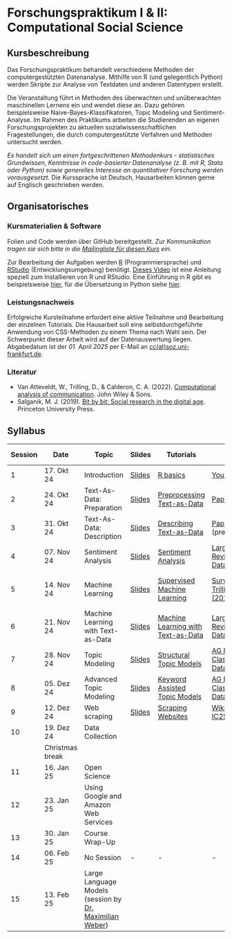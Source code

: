 # Forschungspraktikum I & II: Computational Social Science

## Kursbeschreibung

Das Forschungspraktikum behandelt verschiedene Methoden der computergestützten Datenanalyse. Mithilfe von R (und gelegentlich Python) werden Skripte zur Analyse von Textdaten und anderen Datentypen erstellt.

Die Veranstaltung führt in Methoden des überwachten und unüberwachten maschinellen Lernens ein und wendet diese an. Dazu gehören beispielsweise Naive-Bayes-Klassifikatoren, Topic Modeling und Sentiment-Analyse. Im Rahmen des Praktikums arbeiten die Studierenden an eigenen Forschungsprojekten zu aktuellen sozialwissenschaftlichen Fragestellungen, die durch computergestützte Verfahren und Methoden untersucht werden.

*Es handelt sich um einen fortgeschrittenen Methodenkurs - statistisches Grundwissen, Kenntnisse in code-basierter Datenanalyse (z. B. mit R, Stata oder Python) sowie generelles Interesse an quantitativer Forschung werden vorausgesetzt.* Die Kurssprache ist Deutsch, Hausarbeiten können gerne auf Englisch geschrieben werden.


## Organisatorisches

### Kursmaterialien & Software

Folien und Code werden über GitHub bereitgestellt. *Zur Kommunikation tragen sie sich bitte in die [Mailingliste für diesen Kurs](https://dlist.server.uni-frankfurt.de/mailman/listinfo/Czymara-fopra) ein.*

Zur Bearbeitung der Aufgaben werden [R](https://cloud.r-project.org/) (Programmiersprache) und [RStudio](https://www.rstudio.com/products/rstudio/download/) (Entwicklungsumgebung) benötigt. [Dieses Video](https://www.youtube.com/watch?v=lVKMsaWju8w) ist eine Anleitung speziell zum Installieren von R und RStudio. Eine Einführung in R gibt es beispielsweise [hier](https://colab.research.google.com/github/czymaraclass/intros/blob/main/Intro_to_R.ipynb), für die Übersetzung in Python siehe [hier](https://colab.research.google.com/github/czymaraclass/intros/blob/main/Intro_to_Python.ipynb).

### Leistungsnachweis

Erfolgreiche Kursteilnahme erfordert eine aktive Teilnahme und Bearbeitung der einzelnen Tutorials. Die Hausarbeit soll eine selbstdurchgeführte Anwendung von CSS-Methoden zu einem Thema nach Wahl sein. Der Schwerpunkt dieser Arbeit wird auf der Datenauswertung liegen. Abgabedatum ist der _01. April 2025_ per E-Mail an [cc(at)soz.uni-frankfurt.de](mailto:cc@soz.uni-frankfurt.de).

### Literatur

- Van Atteveldt, W., Trilling, D., & Calderon, C. A. (2022). [Computational analysis of communication](https://cssbook.net/). John Wiley & Sons.
- Salganik, M. J. (2019). [Bit by bit: Social research in the digital age](https://www.bitbybitbook.com/). Princeton University Press.

## Syllabus

| Session | Date       | Topic                                   | Slides | Tutorials               | Data        | Solutions | Key packages          | Further reading                            |
|---------|------------|-----------------------------------------|--------|-------------------------|-------------|-----------|-----------------------|--------------------------------------------|
| 1       | 17. Okt 24 | Introduction                            | [Slides](https://czymaraclass.github.io/CSS_WS24/slides/FoPra_CSS_slides_01.html) | [R basics](https://htmlpreview.github.io/?https://github.com/czymaraclass/CSS_WS24/blob/main/tutorials/FoPra_CSS_tutorial_01.html) | [Your Survey](https://github.com/czymaraclass/CSS_WS24/tree/main/tutorials/data) | [Solution](https://htmlpreview.github.io/?https://github.com/czymaraclass/CSS_WS24/blob/main/tutorials/FoPra_CSS_tutorial_01_solution.html) | -                     | -                                          |
| 2       | 24. Okt 24 | Text-As-Data: Preparation               | [Slides](https://czymaraclass.github.io/CSS_WS24/slides/FoPra_CSS_slides_02.html) | [Preprocessing Text-as-Data](https://htmlpreview.github.io/?https://github.com/czymaraclass/CSS_WS24/blob/main/tutorials/FoPra_CSS_tutorial_02.html) | [Paper](https://czymara.com/files/Czymara_2024_Hostility%20on%20Twitter%20in%20the%20Aftermath%20of%20Terror%20Attacks.pdf) | [Solution](https://htmlpreview.github.io/?https://github.com/czymaraclass/CSS_WS24/blob/main/tutorials/FoPra_CSS_tutorial_02_solution.html) | [quanteda](https://quanteda.io) | [Van Atteveldt et al. (2022): Chapter 09](https://cssbook.net/content/chapter09.html) |
| 3       | 31. Okt 24 | Text-As-Data: Description               | [Slides](https://czymaraclass.github.io/CSS_WS24/slides/FoPra_CSS_slides_03.html) | [Describing Text-as-Data](https://htmlpreview.github.io/?https://github.com/czymaraclass/CSS_WS24/blob/main/tutorials/FoPra_CSS_tutorial_03.html) | [Paper](https://czymara.com/files/Czymara_2024_Hostility%20on%20Twitter%20in%20the%20Aftermath%20of%20Terror%20Attacks.pdf) (prepared) | [Solution](https://htmlpreview.github.io/?https://github.com/czymaraclass/CSS_WS24/blob/main/tutorials/FoPra_CSS_tutorial_03_solution.html) | [quanteda](https://quanteda.io) | [Van Atteveldt et al. (2022): Chapter 10](https://cssbook.net/content/chapter10.html) |
| 4       | 07. Nov 24 | Sentiment Analysis                      | [Slides](https://czymaraclass.github.io/CSS_WS24/slides/FoPra_CSS_slides_04.html) | [Sentiment Analysis](https://htmlpreview.github.io/?https://github.com/czymaraclass/CSS_WS24/blob/main/tutorials/FoPra_CSS_tutorial_04.html) | [Large Movie Review Dataset v1.0](https://ai.stanford.edu/~amaas/data/sentiment/) | [Solution](https://htmlpreview.github.io/?https://github.com/czymaraclass/CSS_WS24/blob/main/tutorials/FoPra_CSS_tutorial_04_solution.html) | [tidytext](https://juliasilge.github.io/tidytext/) | [van Atteveldt et al. (2021)](https://www.tandfonline.com/doi/full/10.1080/19312458.2020.1869198) |
| 5       | 14. Nov 24 | Machine Learning                        | [Slides](https://czymaraclass.github.io/CSS_WS24/slides/FoPra_CSS_slides_05.html) | [Supervised Machine Learning](https://htmlpreview.github.io/?https://github.com/czymaraclass/CSS_WS24/blob/main/tutorials/FoPra_CSS_tutorial_05.html) | [Survey from Trilling (2013)](https://dare.uva.nl/search?identifier=ad9187c3-28f9-41d5-b491-77ce6a3271ad) | [Solution](https://htmlpreview.github.io/?https://github.com/czymaraclass/CSS_WS24/blob/main/tutorials/FoPra_CSS_tutorial_05_solution.html) | [tidymodels](https://www.tidymodels.org/) | [Van Atteveldt et al. (forthcoming): Chapter 08](https://v2.cssbook.net/content/chapter08.html) |
| 6       | 21. Nov 24 | Machine Learning with Text-as-Data      | [Slides](https://czymaraclass.github.io/CSS_WS24/slides/FoPra_CSS_slides_06.html) | [Machine Learning with Text-as-Data](https://htmlpreview.github.io/?https://github.com/czymaraclass/CSS_WS24/blob/main/tutorials/FoPra_CSS_tutorial_06.html) | [Large Movie Review Dataset v1.0](https://ai.stanford.edu/~amaas/data/sentiment/) | [Solution](https://htmlpreview.github.io/?https://github.com/czymaraclass/CSS_WS24/blob/main/tutorials/FoPra_CSS_tutorial_06_solution.html) | [quanteda.textmodels](https://cran.r-project.org/web/packages/quanteda.textmodels/quanteda.textmodels.pdf) | [Van Atteveldt et al. (2022): Chapter 11](https://cssbook.net/content/chapter11.html) |
| 7       | 28. Nov 24 | Topic Modeling                          | [Slides](https://czymaraclass.github.io/CSS_WS24/slides/FoPra_CSS_slides_07.html) | [Structural Topic Models](https://htmlpreview.github.io/?https://github.com/czymaraclass/CSS_WS24/blob/main/tutorials/FoPra_CSS_tutorial_07.html) | [AG News Classification Dataset](https://www.kaggle.com/datasets/amananandrai/ag-news-classification-dataset) |  [Solution](https://htmlpreview.github.io/?https://github.com/czymaraclass/CSS_WS24/blob/main/tutorials/FoPra_CSS_tutorial_07_solution.html) | [stm](https://www.structuraltopicmodel.com/) | [Roberts et al. (2014)](https://onlinelibrary.wiley.com/doi/abs/10.1111/ajps.12103) |
| 8       | 05. Dez 24 | Advanced Topic Modeling                 | [Slides](https://czymaraclass.github.io/CSS_WS24/slides/FoPra_CSS_slides_08.html) | [Keyword Assisted Topic Models](https://htmlpreview.github.io/?https://github.com/czymaraclass/CSS_WS24/blob/main/tutorials/FoPra_CSS_tutorial_08.html) | [AG News Classification Dataset](https://www.kaggle.com/datasets/amananandrai/ag-news-classification-dataset) | [Solution](https://htmlpreview.github.io/?https://github.com/czymaraclass/CSS_WS24/blob/main/tutorials/FoPra_CSS_tutorial_08_solution.html) | [keyatm](https://keyatm.github.io/keyATM/index.html) | [Eshima et al. (2023)](https://onlinelibrary.wiley.com/doi/full/10.1111/ajps.12779)  |
| 9       | 12. Dez 24 | Web scraping                            | [Slides](https://czymaraclass.github.io/CSS_WS24/slides/FoPra_CSS_slides_09.html) | [Scraping Websites](https://htmlpreview.github.io/?https://github.com/czymaraclass/CSS_WS24/blob/main/tutorials/FoPra_CSS_tutorial_09.html) | [Wikipedia](https://en.wikipedia.org/wiki/Frankfurt) & [IC2S2](https://ic2s2-2023.org/program) |           | [rvest](https://rvest.tidyverse.org/) | [Freelon (2018)](https://www.tandfonline.com/doi/full/10.1080/10584609.2018.1477506) |
| 10      | 19. Dez 24 | Data Collection              |        |                         |             |           | [LexisNexisTools](https://cran.r-project.org/web/packages/LexisNexisTools/LexisNexisTools.pdf) | -                                          |
|         | Christmas break                                      |        |                         |             |           |                       | -                                          |
| 11      | 16. Jan 25 | Open Science                            |        |                         |             |           | [GitHub](https://github.com/join) | [Trisovic et al. (2022)](https://www.nature.com/articles/s41597-022-01143-6) |
| 12      | 23. Jan 25 | Using Google and Amazon Web Services    |        |                         |             |           |  |   |
| 13      | 30. Jan 25 | Course Wrap-Up                          |        |                         |             |           |                       | -                                          |
| 14      | 06. Feb 25 | No Session                              | -      | -                       | -           |           | -                     | -                                          |
| 15      | 13. Feb 25 | Large Language Models (session by [Dr. Maximilian Weber](https://www.max-weber.info/)) | | |             |           |  [rollama](https://cran.r-project.org/web/packages/rollama/index.html) | [Gruber & Weber (2024)](https://arxiv.org/abs/2404.07654) |

